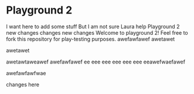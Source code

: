 # Playground 2

I want here to add some stuff 
But I am not sure 
Laura help
Playground 2 new changes
changes
new changes
Welcome to playground 2! Feel free to fork this repository for play-testing purposes.
awefawfawef
awetawet

awetawet

awetawtaweawef
awefawfawef
ee
eee
eee
eee
eee
eee
eeawefwaefawef

awefawfawfwae





changes here